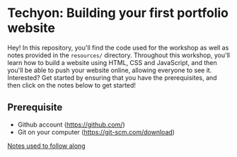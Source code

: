 # Techyon: Building your first portfolio website

Hey! In this repository, you'll find the code used for the workshop as well as notes provided in the `resources/` directory. Throughout this workshop, you'll learn how to build a website using HTML, CSS and JavaScript, and then you'll be able to push your website online, allowing everyone to see it. Interested? Get started by ensuring that you have the prerequisites, and then click on the notes below to get started!

## Prerequisite

- Github account (https://github.com/)
- Git on your computer (https://git-scm.com/download)

[Notes used to follow along](https://github.com/andytechyon/andytechyon.github.io/blob/master/resources/01-Setup.md)

